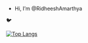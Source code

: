 
-  Hi, I’m @RidheeshAmarthya

🐦

[![Top Langs](https://github-readme-stats.vercel.app/api/top-langs/?username=RidheeshAmarthya)](https://github.com/RidheeshAmarthya/github-readme-stats)
